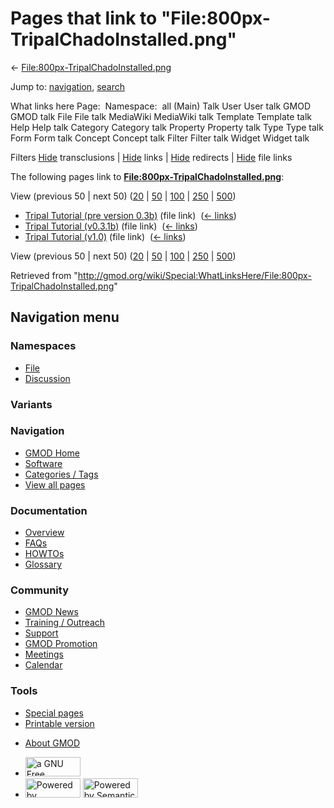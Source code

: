 <div id="mw-page-base" class="noprint">

</div>

<div id="mw-head-base" class="noprint">

</div>

<div id="content" class="mw-body" role="main">

<span id="top"></span>

<div id="mw-js-message" style="display:none;">

</div>



# <span dir="auto">Pages that link to "File:800px-TripalChadoInstalled.png"</span>

<div id="bodyContent">

<div id="contentSub">

←
[File:800px-TripalChadoInstalled.png](/wiki/File:800px-TripalChadoInstalled.png "File:800px-TripalChadoInstalled.png")

</div>

<div id="jump-to-nav" class="mw-jump">

Jump to: [navigation](#mw-navigation), [search](#p-search)

</div>

<div id="mw-content-text">

What links here Page:  Namespace:  all (Main) Talk User User talk GMOD
GMOD talk File File talk MediaWiki MediaWiki talk Template Template talk
Help Help talk Category Category talk Property Property talk Type Type
talk Form Form talk Concept Concept talk Filter Filter talk Widget
Widget talk

Filters
[Hide](/mediawiki/index.php?title=Special:WhatLinksHere/File:800px-TripalChadoInstalled.png&hidetrans=1 "Special:WhatLinksHere/File:800px-TripalChadoInstalled.png")
transclusions \|
[Hide](/mediawiki/index.php?title=Special:WhatLinksHere/File:800px-TripalChadoInstalled.png&hidelinks=1 "Special:WhatLinksHere/File:800px-TripalChadoInstalled.png")
links \|
[Hide](/mediawiki/index.php?title=Special:WhatLinksHere/File:800px-TripalChadoInstalled.png&hideredirs=1 "Special:WhatLinksHere/File:800px-TripalChadoInstalled.png")
redirects \|
[Hide](/mediawiki/index.php?title=Special:WhatLinksHere/File:800px-TripalChadoInstalled.png&hideimages=1 "Special:WhatLinksHere/File:800px-TripalChadoInstalled.png")
file links

The following pages link to
**[File:800px-TripalChadoInstalled.png](/wiki/File:800px-TripalChadoInstalled.png "File:800px-TripalChadoInstalled.png")**:

View (previous 50 \| next 50)
([20](/mediawiki/index.php?title=Special:WhatLinksHere/File:800px-TripalChadoInstalled.png&limit=20 "Special:WhatLinksHere/File:800px-TripalChadoInstalled.png")
\|
[50](/mediawiki/index.php?title=Special:WhatLinksHere/File:800px-TripalChadoInstalled.png&limit=50 "Special:WhatLinksHere/File:800px-TripalChadoInstalled.png")
\|
[100](/mediawiki/index.php?title=Special:WhatLinksHere/File:800px-TripalChadoInstalled.png&limit=100 "Special:WhatLinksHere/File:800px-TripalChadoInstalled.png")
\|
[250](/mediawiki/index.php?title=Special:WhatLinksHere/File:800px-TripalChadoInstalled.png&limit=250 "Special:WhatLinksHere/File:800px-TripalChadoInstalled.png")
\|
[500](/mediawiki/index.php?title=Special:WhatLinksHere/File:800px-TripalChadoInstalled.png&limit=500 "Special:WhatLinksHere/File:800px-TripalChadoInstalled.png"))

- [Tripal Tutorial (pre version
  0.3b)](/wiki/Tripal_Tutorial_(pre_version_0.3b) "Tripal Tutorial (pre version 0.3b)")
  (file link) ‎ <span class="mw-whatlinkshere-tools">([←
  links](/mediawiki/index.php?title=Special:WhatLinksHere&target=Tripal+Tutorial+%28pre+version+0.3b%29 "Special:WhatLinksHere"))</span>
- [Tripal Tutorial
  (v0.3.1b)](/wiki/Tripal_Tutorial_(v0.3.1b) "Tripal Tutorial (v0.3.1b)")
  (file link) ‎ <span class="mw-whatlinkshere-tools">([←
  links](/mediawiki/index.php?title=Special:WhatLinksHere&target=Tripal+Tutorial+%28v0.3.1b%29 "Special:WhatLinksHere"))</span>
- [Tripal Tutorial
  (v1.0)](/wiki/Tripal_Tutorial_(v1.0) "Tripal Tutorial (v1.0)") (file
  link) ‎ <span class="mw-whatlinkshere-tools">([←
  links](/mediawiki/index.php?title=Special:WhatLinksHere&target=Tripal+Tutorial+%28v1.0%29 "Special:WhatLinksHere"))</span>

View (previous 50 \| next 50)
([20](/mediawiki/index.php?title=Special:WhatLinksHere/File:800px-TripalChadoInstalled.png&limit=20 "Special:WhatLinksHere/File:800px-TripalChadoInstalled.png")
\|
[50](/mediawiki/index.php?title=Special:WhatLinksHere/File:800px-TripalChadoInstalled.png&limit=50 "Special:WhatLinksHere/File:800px-TripalChadoInstalled.png")
\|
[100](/mediawiki/index.php?title=Special:WhatLinksHere/File:800px-TripalChadoInstalled.png&limit=100 "Special:WhatLinksHere/File:800px-TripalChadoInstalled.png")
\|
[250](/mediawiki/index.php?title=Special:WhatLinksHere/File:800px-TripalChadoInstalled.png&limit=250 "Special:WhatLinksHere/File:800px-TripalChadoInstalled.png")
\|
[500](/mediawiki/index.php?title=Special:WhatLinksHere/File:800px-TripalChadoInstalled.png&limit=500 "Special:WhatLinksHere/File:800px-TripalChadoInstalled.png"))

</div>

<div class="printfooter">

Retrieved from
"<http://gmod.org/wiki/Special:WhatLinksHere/File:800px-TripalChadoInstalled.png>"

</div>

<div id="catlinks" class="catlinks catlinks-allhidden">

</div>

<div class="visualClear">

</div>

</div>

</div>

<div id="mw-navigation">

## Navigation menu

<div id="mw-head">



<div id="left-navigation">

<div id="p-namespaces" class="vectorTabs" role="navigation"
aria-labelledby="p-namespaces-label">

### Namespaces

- <span id="ca-nstab-image"><a href="/wiki/File:800px-TripalChadoInstalled.png" accesskey="c"
  title="View the file page [c]">File</a></span>
- <span id="ca-talk"><a
  href="/mediawiki/index.php?title=File_talk:800px-TripalChadoInstalled.png&amp;action=edit&amp;redlink=1"
  accesskey="t"
  title="Discussion about the content page [t]">Discussion</a></span>

</div>

<div id="p-variants" class="vectorMenu emptyPortlet" role="navigation"
aria-labelledby="p-variants-label">

### 

### Variants[](#)

<div class="menu">

</div>

</div>

</div>

<div id="right-navigation">





</div>



</div>

</div>

</div>

<div id="mw-panel">

<div id="p-logo" role="banner">

<a href="/wiki/Main_Page"
style="background-image: url(http://gmod.org/images/GMOD-cogs.png);"
title="Visit the main page"></a>

</div>

<div id="p-Navigation" class="portal" role="navigation"
aria-labelledby="p-Navigation-label">

### Navigation

<div class="body">

- <span id="n-GMOD-Home">[GMOD Home](/wiki/Main_Page)</span>
- <span id="n-Software">[Software](/wiki/GMOD_Components)</span>
- <span id="n-Categories-.2F-Tags">[Categories /
  Tags](/wiki/Categories)</span>
- <span id="n-View-all-pages">[View all
  pages](/wiki/Special:AllPages)</span>

</div>

</div>

<div id="p-Documentation" class="portal" role="navigation"
aria-labelledby="p-Documentation-label">

### Documentation

<div class="body">

- <span id="n-Overview">[Overview](/wiki/Overview)</span>
- <span id="n-FAQs">[FAQs](/wiki/Category:FAQ)</span>
- <span id="n-HOWTOs">[HOWTOs](/wiki/Category:HOWTO)</span>
- <span id="n-Glossary">[Glossary](/wiki/Glossary)</span>

</div>

</div>

<div id="p-Community" class="portal" role="navigation"
aria-labelledby="p-Community-label">

### Community

<div class="body">

- <span id="n-GMOD-News">[GMOD News](/wiki/GMOD_News)</span>
- <span id="n-Training-.2F-Outreach">[Training /
  Outreach](/wiki/Training_and_Outreach)</span>
- <span id="n-Support">[Support](/wiki/Support)</span>
- <span id="n-GMOD-Promotion">[GMOD
  Promotion](/wiki/GMOD_Promotion)</span>
- <span id="n-Meetings">[Meetings](/wiki/Meetings)</span>
- <span id="n-Calendar">[Calendar](/wiki/Calendar)</span>

</div>

</div>

<div id="p-tb" class="portal" role="navigation"
aria-labelledby="p-tb-label">

### Tools

<div class="body">

- <span id="t-specialpages"><a href="/wiki/Special:SpecialPages" accesskey="q"
  title="A list of all special pages [q]">Special pages</a></span>
- <span id="t-print"><a
  href="/mediawiki/index.php?title=Special:WhatLinksHere/File:800px-TripalChadoInstalled.png&amp;printable=yes"
  rel="alternate" accesskey="p"
  title="Printable version of this page [p]">Printable version</a></span>

</div>

</div>

</div>

</div>

<div id="footer" role="contentinfo">

- <span id="footer-places-about">[About
  GMOD](/wiki/GMOD:About "GMOD:About")</span>

<!-- -->

- <span id="footer-copyrightico">[<img src="http://www.gnu.org/graphics/gfdl-logo-small.png" width="88"
  height="31" alt="a GNU Free Documentation License" />](http://www.gnu.org/licenses/fdl-1.3.html)</span>
- <span id="footer-poweredbyico">[<img src="/mediawiki/skins/common/images/poweredby_mediawiki_88x31.png"
  width="88" height="31" alt="Powered by MediaWiki" />](//www.mediawiki.org/)
  [<img
  src="/mediawiki/extensions/SemanticMediaWiki/includes/../resources/images/smw_button.png"
  width="88" height="31" alt="Powered by Semantic MediaWiki" />](https://www.semantic-mediawiki.org/wiki/Semantic_MediaWiki)</span>

<div style="clear:both">

</div>

</div>
